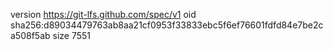 version https://git-lfs.github.com/spec/v1
oid sha256:d89034479763ab8aa21cf0953f33833ebc5f6ef76601fdfd84e7be2ca508f5ab
size 7551
